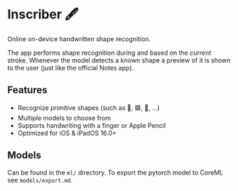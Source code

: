 # Inscriber 🖋️

Online on-device handwritten shape recognition.

The app performs shape recognition during and based on the *current* stroke. Whenever the model detects a known shape a preview of it is shown to the user (just like the official Notes app).

## Features
* Recognize primitive shapes (such as 🔺, 🟥, 🔴, ...)
* Multiple models to choose from
* Supports handwriting with a finger or Apple Pencil
* Optimized for iOS & iPadOS 16.0+

## Models
Can be found in the `ml/` directory. To export the pytorch model to CoreML see `models/export.md`.